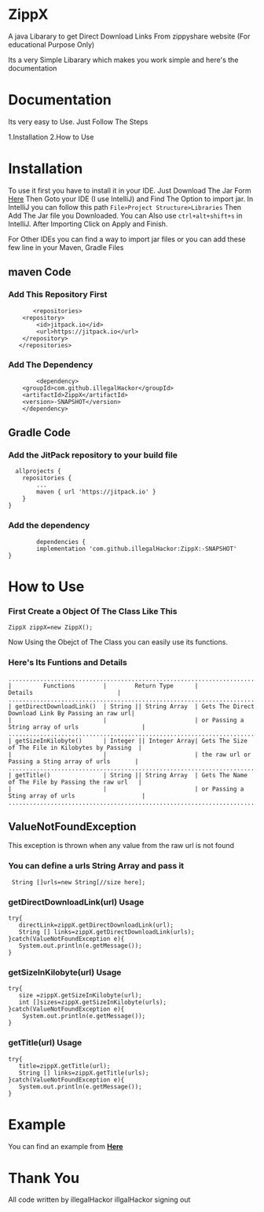 # ZippX
A java Libarary to get Direct Download Links From zippyshare website (For educational Purpose Only)

Its a very Simple Libarary which makes you work simple and here's the documentation

# Documentation
Its very easy to Use. Just Follow The Steps

1.Installation
2.How to Use

<h1>Installation</h1>
 To use it first you have to install it in your IDE. Just Download The Jar Form <a href="">Here</a>
 Then Goto your IDE (I use IntelliJ) and Find The Option to import jar. In IntelliJ you can follow this path <code>File>Project Structure>Libraries</code> Then Add The Jar file you Downloaded. You can Also use <code>ctrl+alt+shift+s</code> in IntelliJ. After Importing Click on Apply and Finish.

For Other IDEs you can find a way to import jar files or you can add these few line in your Maven, Gradle Files

<h2>maven Code</h2>

### Add This Repository First
      	   <repositories>
		<repository>
		    <id>jitpack.io</id>
		    <url>https://jitpack.io</url>
		</repository>
	   </repositories>
	
### Add The Dependency
            <dependency>
	    <groupId>com.github.illegalHackor</groupId>
	    <artifactId>ZippX</artifactId>
	    <version>-SNAPSHOT</version>
	    </dependency>

<h2>Gradle Code</h2>

### Add the JitPack repository to your build file 
           
	  allprojects {
		repositories {
			...
			maven { url 'https://jitpack.io' }
		}
	}
	
### Add the dependency
            dependencies {
	        implementation 'com.github.illegalHackor:ZippX:-SNAPSHOT'
	}
	
	
<h1>How to Use</h1>

### First Create a Object Of The Class Like This
    ZippX zippX=new ZippX();
 
Now Using the Obejct of The Class you can easily use its functions.

### Here's Its Funtions and Details
    ...........................................................................................................
    |         Functions        |        Return Type      |                     Details                        |
    ...........................................................................................................
    | getDirectDownloadLink()  | String || String Array  | Gets The Direct Download Link By Passing an raw url|
    |                          |                         | or Passing a String array of urls                  |
    ...........................................................................................................
    | getSizeInKilobyte()      | Integer || Integer Array| Gets The Size of The File in Kilobytes by Passing  |
    |                          |                         | the raw url or Passing a Sting array of urls       |
    ...........................................................................................................
    | getTitle()               | String || String Array  | Gets The Name of The File by Passing the raw url   |
    |                          |                         | or Passing a Sting array of urls                   |
    ...........................................................................................................
 
<h2>ValueNotFoundException</h2>
This exception is thrown when any value from the raw url is not found

### You can define a urls String Array and pass it
     String []urls=new String[//size here];
     
### getDirectDownloadLink(url) Usage
    try{
       directLink=zippX.getDirectDownloadLink(url);
       String [] links=zippX.getDirectDownloadLink(urls);
    }catch(ValueNotFoundException e){
       System.out.println(e.getMessage());
    }
    
    
### getSizeInKilobyte(url) Usage
    try{
       size =zippX.getSizeInKilobyte(url);
       int []sizes=zippX.getSizeInKilobyte(urls);
    }catch(ValueNotFoundException e){
        System.out.println(e.getMessage());
    } 
    
    
### getTitle(url) Usage
    try{
       title=zippX.getTitle(url);
       String [] links=zippX.getTitle(urls);
    }catch(ValueNotFoundException e){
       System.out.println(e.getMessage());
    }
    
    
<h1>Example</h1>
You can find an example from <a href="https://github.com/illegalHackor/ZippX/blob/main/ZipX/Example/Main.java"><strong>Here</strong></a>


<h1>Thank You</h1>
All code written by illegalHackor
illgalHackor signing out 
